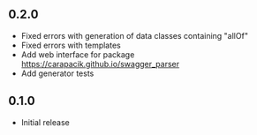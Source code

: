 ## 0.2.0

- Fixed errors with generation of data classes containing "allOf"
- Fixed errors with templates
- Add web interface for package https://carapacik.github.io/swagger_parser
- Add generator tests

## 0.1.0

- Initial release
